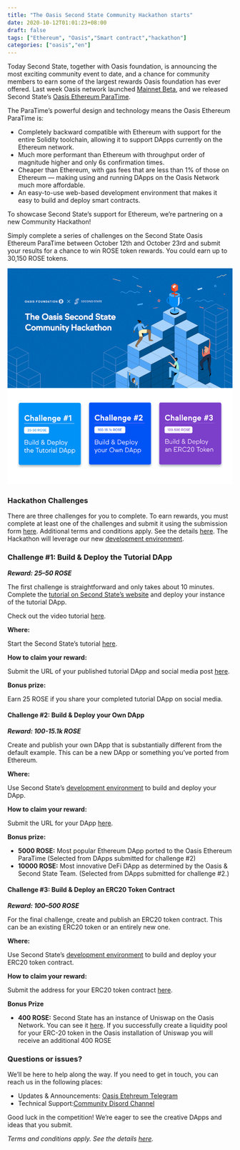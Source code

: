 ```yaml
---
title: "The Oasis Second State Community Hackathon starts"
date: 2020-10-12T01:01:23+08:00
draft: false
tags: ["Ethereum", "Oasis","Smart contract","hackathon"]
categories: ["oasis","en"]
---
```



Today Second State, together with Oasis foundation, is announcing the most exciting community event to date, and a chance for community members to earn some of the largest rewards Oasis foundation has ever offered. Last week Oasis network launched [Mainnet Beta](https://medium.com/oasis-protocol-project/the-oasis-network-starting-a-new-era-for-blockchain-100c6ef56373), and we released Second State’s [Oasis Ethereum ParaTime](https://www.oasiseth.org/). 

The ParaTime’s powerful design and technology means the Oasis Ethereum ParaTime is:

* Completely backward compatible with Ethereum with support for the entire Solidity toolchain, allowing it to support DApps currently on the Ethereum network.
* Much more performant than Ethereum with throughput order of magnitude higher and only 6s confirmation times.
* Cheaper than Ethereum, with gas fees that are less than 1% of those on Ethereum — making using and running DApps on the Oasis Network much more affordable.
* An easy-to-use web-based development environment that makes it easy to build and deploy smart contracts.

To showcase Second State’s support for Ethereum, we’re partnering on a new Community Hackathon! 

Simply complete a series of challenges on the Second State Oasis Ethereum ParaTime between October 12th and October 23rd and submit your results for a chance to win ROSE token rewards. You could earn up to 30,150 ROSE tokens.

![OETH Hackathon](/images/oasis-secondstate-hackathon.png)

### Hackathon Challenges

There are three challenges for you to complete. To earn rewards, you must complete at least one of the challenges and submit it using the submission form [here](https://oasisprotocol.org/second-state-competition). Additional terms and conditions apply. See the details [here](https://oasisprotocol.org/community-cup-tocs).
The Hackathon will leverage our new [development environment](http://oasiseth.org/).

### Challenge #1: Build & Deploy the Tutorial DApp

***Reward: 25–50 ROSE***

The first challenge is straightforward and only takes about 10 minutes. Complete the [tutorial on Second State’s website](https://docs.secondstate.io/oasis-network-ethereum-runtime/oasis-second-state-hackathon) and deploy your instance of the tutorial DApp.

Check out the video tutorial [here](https://youtu.be/pCT5Ej-6N7k).

**Where:**

Start the Second State’s tutorial [here](https://docs.secondstate.io/oasis-network-ethereum-runtime/oasis-second-state-hackathon).

**How to claim your reward:**

Submit the URL of your published tutorial DApp and social media post [here](https://oasisprotocol.org/second-state-competition).

**Bonus prize:**

Earn 25 ROSE if you share your completed tutorial DApp on social media.

#### Challenge #2: Build & Deploy your Own DApp

***Reward: 100-15.1k ROSE***

Create and publish your own DApp that is substantially different from the default example. This can be a new DApp or something you’ve ported from Ethereum.

**Where:**

Use Second State’s [development environment](http://oasiseth.org/dev/hack) to build and deploy your DApp.

**How to claim your reward:**

Submit the URL for your DApp [here](https://oasisprotocol.org/second-state-competition).

**Bonus prize:**

* **5000 ROSE:** Most popular Ethereum DApp ported to the Oasis Ethereum ParaTime (Selected from DApps submitted for challenge #2)
* **10000 ROSE:** Most innovative DeFi DApp as determined by the Oasis & Second State Team. (Selected from DApps submitted for challenge #2.)

#### Challenge #3: Build & Deploy an ERC20 Token Contract

***Reward: 100–500 ROSE***

For the final challenge, create and publish an ERC20 token contract. This can be an existing ERC20 token or an entirely new one.

**Where:**

Use Second State’s [development environment](http://oasiseth.org/dev/hack) to build and deploy your ERC20 token contract.

**How to claim your reward:**

Submit the address for your ERC20 token contract [here](https://oasisprotocol.org/second-state-competition).

**Bonus Prize**

* **400 ROSE:** Second State has an instance of Uniswap on the Oasis Network. You can see it [here](http://uniswap.oasiseth.org/). If you successfully create a liquidity pool for your ERC-20 token in the Oasis installation of Uniswap you will receive an additional 400 ROSE

### Questions or issues?
We’ll be here to help along the way. If you need to get in touch, you can reach us in the following places:

* Updates & Announcements: [Oasis Etehreum Telegram](https://t.me/oasiseth)
* Technical Support:[Community Disord Channel](https://discord.com/invite/MjxtURG)

Good luck in the competition! We’re eager to see the creative DApps and ideas that you submit.

*Terms and conditions apply. See the details *[*_here_*](https://oasisprotocol.org/community-cup-tocs)*.*

